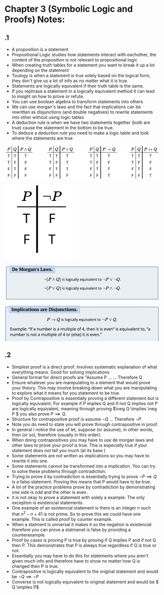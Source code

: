 # Chapter 3 (Symbolic Logic and Proofs) Notes:

## .1
- A proposition is a statement
- Propositional Logic studies how statements interact with eachother, the content of the proposition is not relevant to propositional logic
- When creating truth tables for a statement you want to break it up a lot depending on the statement
- Toulogy is when a statement is true solely based on the logical form, they don't give us a lot of info as no matter what it is true.
- Statements are logically equivalent if their truth table is the same.
- If you rephrase a statement in a logically equivalent method it can lead to insight on how to prove or refute.
- You can use boolean algebra to transform statements into others
- We can use morgan's laws and the fact that implications can be rewritten as disjunctions (and double negatives) to rewrite statements into other without using logic tables
- A deduction rule is when we have two statements together (both are true) cause the statement in the bottom to be true.
- To deduce a deduction rule you need to make a logic table and look where the statements are true



![logicConnectives](../resources/logicConnectives.png)

![negation](../resources/negation.png)

![morgan](../resources/MorganLaw.png)

![implications](../resources/implications.png)

## .2

- Simplest proof is a direct proof. Involves systematic explanation of what everything means. Good for solving implications
- General format for direct proofs are "Assume P ... ... Therefore Q
- Ensure whatever you are manipulating to a element that would prove your theory. This may involve breaking down what you are manipulating to explore what it means for you statement to be true.
- Proof by Contrapositive is essentially proving a different statement but is logically equivalent. For example if P implies Q and if not Q implies not P are logically equivalent, meaning through proving $\neg Q \implies \neg P $ you also prove $P \implies Q$.
- Structure for contrapositive proof is assume $\neg Q$ ... Therefore $\neg P$. 
- Note you do need to state you will prove through contrapositive in proof.
- In general i notice the use of let, suppose (or assume), in other words, then (or so), therefore (usually in this order).
- When doing contrapositives you may have to use de morgan laws and other laws to prove your proof is true. This is especially true if your statement does not tell you much (at its base )
- Some statements are not written as implications so you may have to rewrite it into one.
- Some statements cannot be transformed into a implication. You can try to solve these problems through contradiction.
- Trying to prove it by contradiction is essentially trying to prove $\neg P \implies Q$ is a false statement. Proving this means that P would have to be true.
- A lot of the practice problems prove by contradiction by demonstrating one side is odd and the other is even.
- it is not okay to prove a statement with solely a example. The only exception is existencial statements.
- One example of an existencial statement is there is an integer n such that $n^2-n+41$ is not prime. So to prove this we could have one example. This is called proof by counter example.
- When a statment is universal it makes it so the negation is existencial therefore you can prove a statmenet is false by providing a counterexample.
- Proof by cases is proving P is true by proving if Q implies P and if not Q then P. This demonstrates that P is always true regardless if Q is true or not.
- Essentially you may have to do this for statements where you aren't given much info and therefore have to show no matter how Q is changed then P is true.
- Contrapositive is logically equivalent to the original statement and would be $\neg Q \implies \neg P$
- Converse is not logically equivalent to original statement and would be $ Q \implies P$